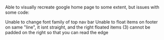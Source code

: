 Able to visually recreate google home page to some extent,
but issues with some code:

Unable to change font family of top nav bar
Unable to float items on footer on same "line", it isnt straight, and the right floated items (3) cannot be padded on the right so that you can read the edge
